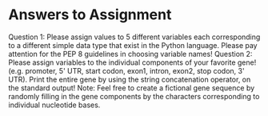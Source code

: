 # Answers to Assignment

Question 1: Please assign values to 5 different variables each corresponding to a different simple
data type that exist in the Python language. Please pay attention for the PEP 8 guidelines in 
choosing variable names!
Question 2: Please assign variables to the individual components of your favorite gene! (e.g.
promoter, 5' UTR, start codon, exon1, intron, exon2, stop codon, 3' UTR). Print the entire gene 
by using the string concatenation operator, on the standard output! Note: Feel free to create a 
fictional gene sequence by randomly filling in the gene components by the characters 
corresponding to individual nucleotide bases.
